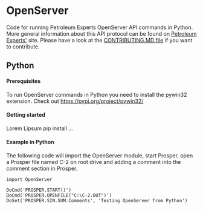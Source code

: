 # OpenServer
Code for running Petroleum Experts OpenServer API commands in Python. More general information about this API protocol can be found on [Petroleum Experts'](https://www.petex.com/products/ipm-suite/openserver/) site.
Please have a look at the [CONTRIBUTING.MD file](https://github.com/equinor/OpenServer/blob/master/CONTRIBUTING.md) if you want to contribute.


## Python

#### Prerequisites

To run OpenServer commands in Python you need to install the pywin32 extension. Check out https://pypi.org/project/pywin32/

#### Getting started
Lorem Lipsum
pip install ...


#### Example in Python

The following code will import the OpenServer module, start Prosper, open a Prosper file named C-2 on root drive and adding a comment into the comment section in Prosper.

```
import OpenServer

DoCmd('PROSPER.START()')
DoCmd('PROSPER.OPENFILE("C:\C-2.OUT")')
DoSet('PROSPER.SIN.SUM.Comments', 'Testing OpenServer from Python')
```


